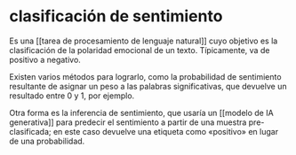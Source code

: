 # clasificación de sentimiento
Es una [[tarea de procesamiento de lenguaje natural]] cuyo objetivo es la clasificación de la polaridad emocional de un texto. Típicamente, va de positivo a negativo.

Existen varios métodos para lograrlo, como la probabilidad de sentimiento resultante de asignar un peso a las palabras significativas, que devuelve un resultado entre 0 y 1, por ejemplo.

Otra forma es la inferencia de sentimiento, que usaría un [[modelo de IA generativa]] para predecir el sentimiento a partir de una muestra pre-clasificada; en este caso devuelve una etiqueta como «positivo» en lugar de una probabilidad.
